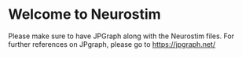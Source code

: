 # Welcome to Neurostim

Please make sure to have JPGraph along with the Neurostim files. For further references on JPgraph, please go to https://jpgraph.net/
